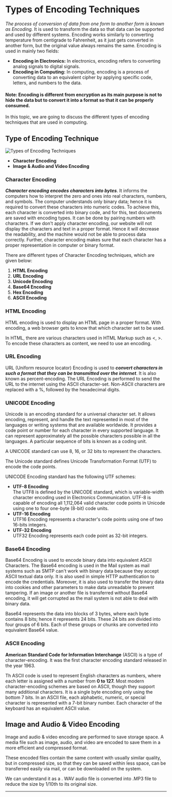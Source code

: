 # Types of Encoding Techniques
_The process of conversion of data from one form to another form is known as Encoding._ It is used to transform the data so that data can be supported and used by different systems. Encoding works similarly to converting temperature from centigrade to Fahrenheit, as it just gets converted in another form, but the original value always remains the same. Encoding is used in mainly two fields:

*   **Encoding in Electronics:** In electronics, encoding refers to converting analog signals to digital signals.
*   **Encoding in Computing:** In computing, encoding is a process of converting data to an equivalent cipher by applying specific code, letters, and numbers to the data.

#### Note: Encoding is different from encryption as its main purpose is not to hide the data but to convert it into a format so that it can be properly consumed.

In this topic, we are going to discuss the different types of encoding techniques that are used in computing.

Type of Encoding Technique
--------------------------

![Types of Encoding Techniques](https://static.javatpoint.com/tutorial/machine-learning/images/types-of-encoding-techniques.png)

*   **Character Encoding**
*   **Image & Audio and Video Encoding**

### Character Encoding

**_Character encoding encodes characters into bytes_**. It informs the computers how to interpret the zero and ones into real characters, numbers, and symbols. The computer understands only binary data; hence it is required to convert these characters into numeric codes. To achieve this, each character is converted into binary code, and for this, text documents are saved with encoding types. It can be done by pairing numbers with characters. If we don't apply character encoding, our website will not display the characters and text in a proper format. Hence it will decrease the readability, and the machine would not be able to process data correctly. Further, character encoding makes sure that each character has a proper representation in computer or binary format.

There are different types of Character Encoding techniques, which are given below:

1.  **HTML Encoding**
2.  **URL Encoding**
3.  **Unicode Encoding**
4.  **Base64 Encoding**
5.  **Hex Encoding**
6.  **ASCII Encoding**

### HTML Encoding

HTML encoding is used to display an HTML page in a proper format. With encoding, a web browser gets to know that which character set to be used.

In HTML, there are various characters used in HTML Markup such as <, >. To encode these characters as content, we need to use an encoding.

### URL Encoding

URL (Uniform resource locator) Encoding is used to **_convert characters in such a format that they can be transmitted over the internet_**. It is also known as percent-encoding. The URL Encoding is performed to send the URL to the internet using the ASCII character-set. Non-ASCII characters are replaced with a %, followed by the hexadecimal digits.

### UNICODE Encoding

Unicode is an encoding standard for a universal character set. It allows encoding, represent, and handle the text represented in most of the languages or writing systems that are available worldwide. It provides a code point or number for each character in every supported language. It can represent approximately all the possible characters possible in all the languages. A particular sequence of bits is known as a coding unit.

A UNICODE standard can use 8, 16, or 32 bits to represent the characters.

The Unicode standard defines Unicode Transformation Format (UTF) to encode the code points.

UNICODE Encoding standard has the following UTF schemes:

*   **UTF-8 Encoding**  
    The UTF8 is defined by the UNICODE standard, which is variable-width character encoding used in Electronics Communication. UTF-8 is capable of encoding all 1,112,064 valid character code points in Unicode using one to four one-byte (8-bit) code units.
*   **UTF-16 Encoding**  
    UTF16 Encoding represents a character's code points using one of two 16-bits integers.
*   **UTF-32 Encoding**  
    UTF32 Encoding represents each code point as 32-bit integers.

### Base64 Encoding

Base64 Encoding is used to encode binary data into equivalent ASCII Characters. The Base64 encoding is used in the Mail system as mail systems such as SMTP can't work with binary data because they accept ASCII textual data only. It is also used in simple HTTP authentication to encode the credentials. Moreover, it is also used to transfer the binary data into cookies and other parameters to make data unreadable to prevent tampering. If an image or another file is transferred without Base64 encoding, it will get corrupted as the mail system is not able to deal with binary data.

Base64 represents the data into blocks of 3 bytes, where each byte contains 8 bits; hence it represents 24 bits. These 24 bits are divided into four groups of 6 bits. Each of these groups or chunks are converted into equivalent Base64 value.

### ASCII Encoding

**American Standard Code for Information Interchange** (ASCII) is a type of character-encoding. It was the first character encoding standard released in the year 1963.

Th ASCII code is used to represent English characters as numbers, where each letter is assigned with a number from **0 to 127.** Most modern character-encoding schemes are based on ASCII, though they support many additional characters. It is a single byte encoding only using the bottom 7 bits. In an ASCII file, each alphabetic, numeric, or special character is represented with a 7-bit binary number. Each character of the keyboard has an equivalent ASCII value.

Image and Audio & Video Encoding
--------------------------------

Image and audio & video encoding are performed to save storage space. A media file such as image, audio, and video are encoded to save them in a more efficient and compressed format.

These encoded files contain the same content with usually similar quality, but in compressed size, so that they can be saved within less space, can be transferred easily via mail, or can be downloaded on the system.

We can understand it as a . WAV audio file is converted into .MP3 file to reduce the size by 1/10th to its original size.

* * *